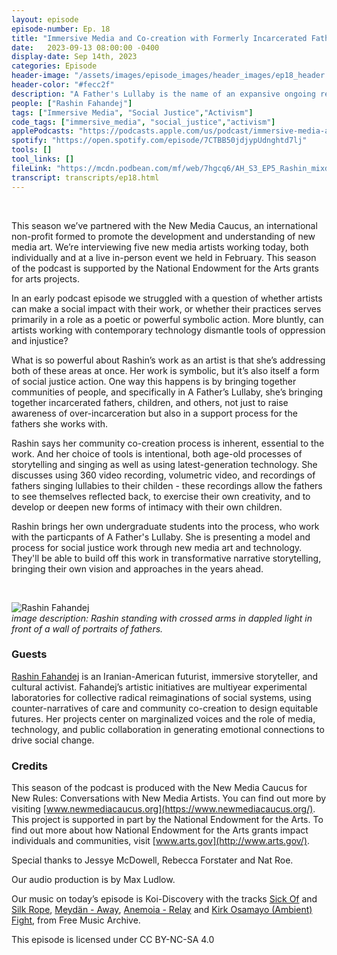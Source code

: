 ```yaml
---
layout: episode
episode-number: Ep. 18
title: "Immersive Media and Co-creation with Formerly Incarcerated Fathers"
date:   2023-09-13 08:00:00 -0400
display-date: Sep 14th, 2023
categories: Episode
header-image: "/assets/images/episode_images/header_images/ep18_header.jpg"
header-color: "#fecc2f"
description: "A Father's Lullaby is the name of an expansive ongoing research and storytelling project established by the new media artist Rashin Fahandej. Working with the formerly incarcerated, as well as her undergraduate students, the project highlights the role of fathers in raising children, and creates a space for paradigm shifting and social equity through a process of community co-creation."
people: ["Rashin Fahandej"]
tags: ["Immersive Media", "Social Justice","Activism"]
code_tags: ["immersive_media", "social_justice","activism"]
applePodcasts: "https://podcasts.apple.com/us/podcast/immersive-media-and-co-creation-with-formerly/id1536778522?i=1000627823557"
spotify: "https://open.spotify.com/episode/7CTBB50jdjypUdnghtd7lj"
tools: []
tool_links: []
fileLink: "https://mcdn.podbean.com/mf/web/7hgcq6/AH_S3_EP5_Rashin_mixdown_VFinal.mp3"
transcript: transcripts/ep18.html
---
```


<br>

This season we’ve partnered with the New Media Caucus, an international non-profit formed to promote the development and understanding of new media art. We’re interviewing five new media artists working today, both individually and at a live in-person event we held in February. This season of the podcast is supported by the National Endowment for the Arts grants for arts projects.


In an early podcast episode we struggled with a question of whether artists can make a social impact with their work, or whether their practices serves primarily in a role as a poetic or powerful symbolic action. More bluntly, can artists working with contemporary technology dismantle tools of oppression and injustice?

What is so powerful about Rashin’s work as an artist is that she’s addressing both of these areas at once. Her work is symbolic, but it’s also itself a form of social justice action. One way this happens is by bringing together communities of people, and specifically in A Father’s Lullaby, she’s bringing together incarcerated fathers, children, and others, not just to raise awareness of over-incarceration but also in a support process for the fathers she works with. 

Rashin says her community co-creation process is inherent, essential to the work. And her choice of tools is intentional, both age-old processes of storytelling and singing as well as using latest-generation technology. She discusses using 360 video recording, volumetric video, and recordings of fathers singing lullabies to their childen - these recordings allow the fathers to see themselves reflected back, to exercise their own creativity, and to develop or deepen new forms of intimacy with their own children. 

Rashin brings her own undergraduate students into the process, who work with the particpants of A Father's Lullaby. She is presenting a model and process for social justice work through new media art and technology. They'll be able to build off this work in transformative narrative storytelling, bringing their own vision and approaches in the years ahead.

<br>

![Rashin Fahandej]({{site.baseurl}}/assets/images/rashin.jpg)  
*image description: Rashin standing with crossed arms in dappled light in front of a wall of portraits of fathers.*

### Guests

<a href="http://www.rashinfahandej.com/" class="nameTag">Rashin Fahandej</a> is an Iranian-American futurist, immersive storyteller, and cultural activist. Fahandej’s artistic initiatives are multiyear experimental laboratories for collective radical reimaginations of social systems, using counter-narratives of care and community co-creation to design equitable futures. Her projects center on marginalized voices and the role of media, technology, and public collaboration in generating emotional connections to drive social change.

### Credits

This season of the podcast is produced with the New Media Caucus for New Rules: Conversations with New Media Artists. You can find out more by visiting [www.newmediacaucus.org](https://www.newmediacaucus.org/). This project is supported in part by the National Endowment for the Arts. To find out more about how National Endowment for the Arts grants impact individuals and communities, visit [www.arts.gov](http://www.arts.gov/). 

Special thanks to Jessye McDowell, Rebecca Forstater and Nat Roe. 

Our audio production is by Max Ludlow. 

Our music on today’s episode is Koi-Discovery with the tracks [Sick Of](https://freemusicarchive.org/music/koi-discovery/omega/sick-of/) and [Silk Rope](https://freemusicarchive.org/music/koi-discovery/omega/silk-rope/), [Meydän - Away](https://freemusicarchive.org/music/Meydan/Ambient_1860/Away_1569), [Anemoia - Relay](https://freemusicarchive.org/music/anemoia/home-3/relay-1/) and [Kirk Osamayo  (Ambient) Fight](https://freemusicarchive.org/music/kirk-osamayo/season-one/ambient-fight/), from Free Music Archive.

This episode is licensed under CC BY-NC-SA 4.0 

